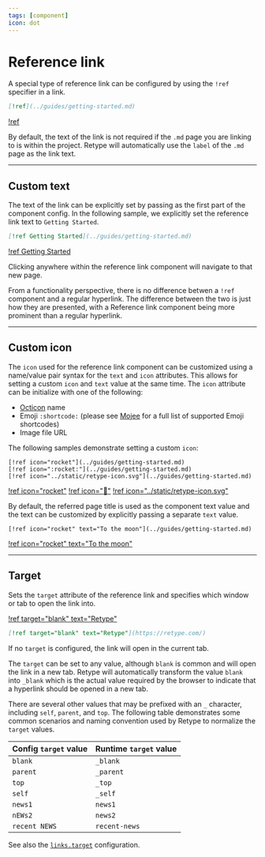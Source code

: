 ```yaml
---
tags: [component]
icon: dot
---
```

# Reference link

A special type of reference link can be configured by using the `!ref` specifier in a link.

```md
[!ref](../guides/getting-started.md)
```

[!ref](../guides/getting-started.md)

By default, the text of the link is not required if the `.md` page you are linking to is within the project. Retype will automatically use the `label` of the `.md` page as the link text.

---

## Custom text

The text of the link can be explicitly set by passing as the first part of the component config. In the following sample, we explicitly set the reference link text to `Getting Started`.

```md
[!ref Getting Started](../guides/getting-started.md)
```

[!ref Getting Started](../guides/getting-started.md)

Clicking anywhere within the reference link component will navigate to that new page.

From a functionality perspective, there is no difference betwen a `!ref` component and a regular hyperlink. The difference between the two is just how they are presented, with a Reference link component being more prominent than a regular hyperlink.

---

## Custom icon

The `icon` used for the reference link component can be customized using a name/value pair syntax for the `text` and `icon` attributes. This allows for setting a custom `icon` and `text` value at the same time. The `icon` attribute can be initialize with one of the following:
- [Octicon](https://octicons-primer.vercel.app/octicons/) name
- Emoji `:shortcode:` (please see [Mojee](https://mojee.io/emojis) for a full list of supported Emoji shortcodes)
- Image file URL

The following samples demonstrate setting a custom `icon`:

```
[!ref icon="rocket"](../guides/getting-started.md)
[!ref icon=":rocket:"](../guides/getting-started.md)
[!ref icon="../static/retype-icon.svg"](../guides/getting-started.md)
```

[!ref icon="rocket"](../guides/getting-started.md)
[!ref icon=":rocket:"](../guides/getting-started.md)
[!ref icon="../static/retype-icon.svg"](../guides/getting-started.md)

By default, the referred page title is used as the component text value and the text can be customized by explicitly passing a separate `text` value.

```
[!ref icon="rocket" text="To the moon"](../guides/getting-started.md)
```

[!ref icon="rocket" text="To the moon"](../guides/getting-started.md)

---

## Target

Sets the `target` attribute of the reference link and specifies which window or tab to open the link into.

[!ref target="blank" text="Retype"](https://retype.com/)

```md
[!ref target="blank" text="Retype"](https://retype.com/)
```

If no `target` is configured, the link will open in the current tab.

The `target` can be set to any value, although `blank` is common and will open the link in a new tab. Retype will automatically transform the value `blank` into `_blank` which is the actual value required by the browser to indicate that a hyperlink should be opened in a new tab.

There are several other values that may be prefixed with an `_` character, including `self`, `parent`, and `top`. The following table demonstrates some common scenarios and naming convention used by Retype to normalize the `target` values.

Config `target` value | Runtime `target` value
--- | ---
`blank` | `_blank`
`parent` | `_parent`
`top` | `_top`
`self` | `_self`
`news1` | `news1`
`nEWs2` | `news2`
`recent NEWS` | `recent-news`

See also the [`links.target`](../configuration/project.md#target) configuration.